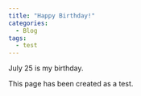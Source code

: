 ```yaml
---
title: "Happy Birthday!"
categories:
  - Blog
tags:
  - test
---
```


July 25 is my birthday.

This page has been created as a test.
